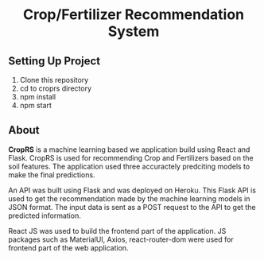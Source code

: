 <div align="center">

# Crop/Fertilizer Recommendation System

</div>

## Setting Up Project

1. Clone this repository
2. cd to croprs directory
2. npm install
3. npm start

## About

<b>CropRS</b> is a machine learning based we application build using React and Flask. CropRS is used for recommending Crop and Fertilizers based on the soil features. The application used three accuractely predciting models to make the final predictions. 

An API was built using Flask and was deployed on Heroku. This Flask API is used to get the recommendation made by the machine learning models in JSON format. The input data is sent as a POST request to the API to get the predicted information.<br/>

React JS was used to build the frontend part of the application. JS packages such as MaterialUI, Axios, react-router-dom were used for frontend part of the web application.<br/>

